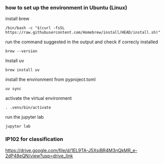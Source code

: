 ### how to set up the environment in Ubuntu (Linux)

install brew
```
/bin/bash -c "$(curl -fsSL https://raw.githubusercontent.com/Homebrew/install/HEAD/install.sh)"
```
run the command suggested in the output and
check if correcly installed
```
brew --version
```

Install uv
```
brew install uv
```

install the environment from pyproject.toml
```
uv sync
```

activate the virtual environment
```
. .venv/bin/activate
```

run the jupyter lab
```
jupyter lab
```

### IP102 for classification
https://drive.google.com/file/d/1EL9TA-J5XsiBR4M3nQkMR_e-2dP48eQN/view?usp=drive_link

